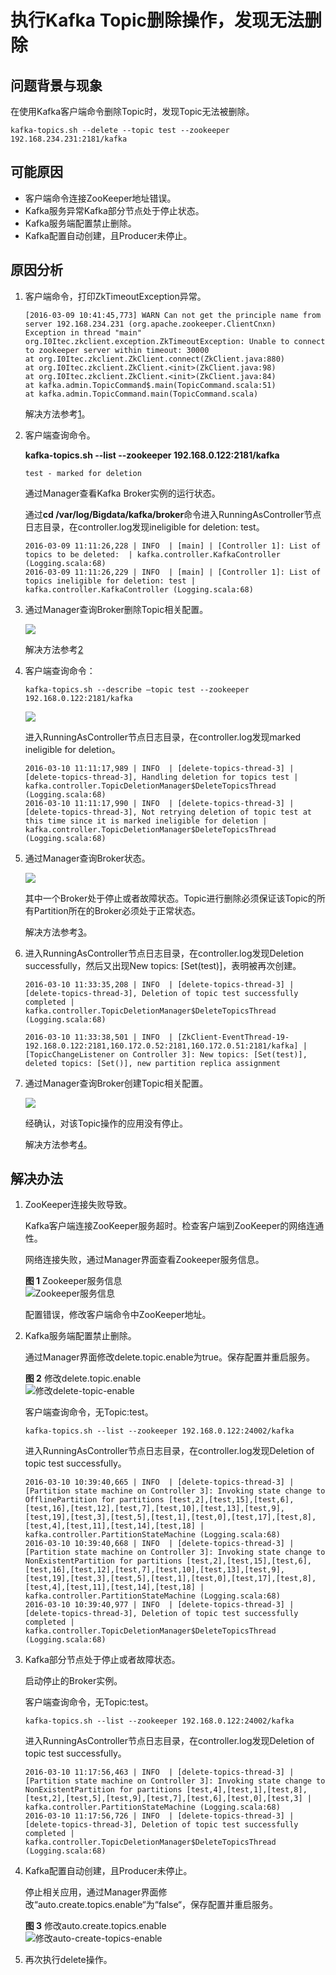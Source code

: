# 执行Kafka Topic删除操作，发现无法删除<a name="mrs_03_0108"></a>

## 问题背景与现象<a name="zh-cn_topic_0167276065_s5d135719deec4560b99adb07a0aa6416"></a>

在使用Kafka客户端命令删除Topic时，发现Topic无法被删除。

```
kafka-topics.sh --delete --topic test --zookeeper 192.168.234.231:2181/kafka
```

## 可能原因<a name="zh-cn_topic_0167276065_s8efdc02bbb1a42cba8fa3e43e2e68817"></a>

-   客户端命令连接ZooKeeper地址错误。
-   Kafka服务异常Kafka部分节点处于停止状态。
-   Kafka服务端配置禁止删除。
-   Kafka配置自动创建，且Producer未停止。

## 原因分析<a name="zh-cn_topic_0167276065_sbd00dc84aeac496f992e568196e9a879"></a>

1.  客户端命令，打印ZkTimeoutException异常。

    ```
    [2016-03-09 10:41:45,773] WARN Can not get the principle name from server 192.168.234.231 (org.apache.zookeeper.ClientCnxn)
    Exception in thread "main" org.I0Itec.zkclient.exception.ZkTimeoutException: Unable to connect to zookeeper server within timeout: 30000
    at org.I0Itec.zkclient.ZkClient.connect(ZkClient.java:880)
    at org.I0Itec.zkclient.ZkClient.<init>(ZkClient.java:98)
    at org.I0Itec.zkclient.ZkClient.<init>(ZkClient.java:84)
    at kafka.admin.TopicCommand$.main(TopicCommand.scala:51)
    at kafka.admin.TopicCommand.main(TopicCommand.scala)
    ```

    解决方法参考[1](#zh-cn_topic_0167276065_l65c91bf38d6d492a90463cbb43bacfcd)。

2.  客户端查询命令。

    **kafka-topics.sh --list --zookeeper 192.168.0.122:2181/kafka**

    ```
    test - marked for deletion
    ```

    通过Manager查看Kafka Broker实例的运行状态。

    通过**cd /var/log/Bigdata/kafka/broker**命令进入RunningAsController节点日志目录，在controller.log发现ineligible for deletion: test。

    ```
    2016-03-09 11:11:26,228 | INFO  | [main] | [Controller 1]: List of topics to be deleted:  | kafka.controller.KafkaController (Logging.scala:68)
    2016-03-09 11:11:26,229 | INFO  | [main] | [Controller 1]: List of topics ineligible for deletion: test | kafka.controller.KafkaController (Logging.scala:68)
    ```

3.  通过Manager查询Broker删除Topic相关配置。

    ![](figures/zh-cn_image_0264281849.png)

    解决方法参考[2](#zh-cn_topic_0167276065_l7c46dca880334a5ba2048ae22c3bf1b5)

4.  客户端查询命令：

    ```
    kafka-topics.sh --describe –topic test --zookeeper 192.168.0.122:2181/kafka
    ```

    ![](figures/zh-cn_image_0264281674.png)

    进入RunningAsController节点日志目录，在controller.log发现marked ineligible for deletion。

    ```
    2016-03-10 11:11:17,989 | INFO  | [delete-topics-thread-3] | [delete-topics-thread-3], Handling deletion for topics test | kafka.controller.TopicDeletionManager$DeleteTopicsThread (Logging.scala:68)
    2016-03-10 11:11:17,990 | INFO  | [delete-topics-thread-3] | [delete-topics-thread-3], Not retrying deletion of topic test at this time since it is marked ineligible for deletion | kafka.controller.TopicDeletionManager$DeleteTopicsThread (Logging.scala:68)
    ```

5.  通过Manager查询Broker状态。

    ![](figures/zh-cn_image_0264281811.png)

    其中一个Broker处于停止或者故障状态。Topic进行删除必须保证该Topic的所有Partition所在的Broker必须处于正常状态。

    解决方法参考[3](#zh-cn_topic_0167276065_l7d84cdcf38cd413ba356be2da4a56c45)。

6.  进入RunningAsController节点日志目录，在controller.log发现Deletion successfully，然后又出现New topics: \[Set\(test\)\]，表明被再次创建。

    ```
    2016-03-10 11:33:35,208 | INFO  | [delete-topics-thread-3] | [delete-topics-thread-3], Deletion of topic test successfully completed | kafka.controller.TopicDeletionManager$DeleteTopicsThread (Logging.scala:68)
    
    2016-03-10 11:33:38,501 | INFO  | [ZkClient-EventThread-19-192.168.0.122:2181,160.172.0.52:2181,160.172.0.51:2181/kafka] | [TopicChangeListener on Controller 3]: New topics: [Set(test)], deleted topics: [Set()], new partition replica assignment
    ```

7.  通过Manager查询Broker创建Topic相关配置。

    ![](figures/zh-cn_image_0264281648.png)

    经确认，对该Topic操作的应用没有停止。

    解决方法参考[4](#zh-cn_topic_0167276065_l68e7efb1c2484868a119c751bf10796b)。


## 解决办法<a name="zh-cn_topic_0167276065_scb957f8902054ebda5df5f2959778917"></a>

1.  <a name="zh-cn_topic_0167276065_l65c91bf38d6d492a90463cbb43bacfcd"></a>ZooKeeper连接失败导致。

    Kafka客户端连接ZooKeeper服务超时。检查客户端到ZooKeeper的网络连通性。

    网络连接失败，通过Manager界面查看Zookeeper服务信息。

    **图 1**  Zookeeper服务信息<a name="zh-cn_topic_0167276065_fig16502026183014"></a>  
    ![](figures/Zookeeper服务信息.png "Zookeeper服务信息")

    配置错误，修改客户端命令中ZooKeeper地址。

2.  <a name="zh-cn_topic_0167276065_l7c46dca880334a5ba2048ae22c3bf1b5"></a>Kafka服务端配置禁止删除。

    通过Manager界面修改delete.topic.enable为true。保存配置并重启服务。

    **图 2**  修改delete.topic.enable<a name="zh-cn_topic_0167276065_fig635792113219"></a>  
    ![](figures/修改delete-topic-enable.png "修改delete-topic-enable")

    客户端查询命令，无Topic:test。

    ```
    kafka-topics.sh --list --zookeeper 192.168.0.122:24002/kafka
    ```

    进入RunningAsController节点日志目录，在controller.log发现Deletion of topic test successfully。

    ```
    2016-03-10 10:39:40,665 | INFO  | [delete-topics-thread-3] | [Partition state machine on Controller 3]: Invoking state change to OfflinePartition for partitions [test,2],[test,15],[test,6],[test,16],[test,12],[test,7],[test,10],[test,13],[test,9],[test,19],[test,3],[test,5],[test,1],[test,0],[test,17],[test,8],[test,4],[test,11],[test,14],[test,18] | kafka.controller.PartitionStateMachine (Logging.scala:68)
    2016-03-10 10:39:40,668 | INFO  | [delete-topics-thread-3] | [Partition state machine on Controller 3]: Invoking state change to NonExistentPartition for partitions [test,2],[test,15],[test,6],[test,16],[test,12],[test,7],[test,10],[test,13],[test,9],[test,19],[test,3],[test,5],[test,1],[test,0],[test,17],[test,8],[test,4],[test,11],[test,14],[test,18] | kafka.controller.PartitionStateMachine (Logging.scala:68)
    2016-03-10 10:39:40,977 | INFO  | [delete-topics-thread-3] | [delete-topics-thread-3], Deletion of topic test successfully completed | kafka.controller.TopicDeletionManager$DeleteTopicsThread (Logging.scala:68)
    
    ```

3.  <a name="zh-cn_topic_0167276065_l7d84cdcf38cd413ba356be2da4a56c45"></a>Kafka部分节点处于停止或者故障状态。

    启动停止的Broker实例。

    客户端查询命令，无Topic:test。

    ```
    kafka-topics.sh --list --zookeeper 192.168.0.122:24002/kafka
    ```

    进入RunningAsController节点日志目录，在controller.log发现Deletion of topic test successfully。

    ```
    2016-03-10 11:17:56,463 | INFO  | [delete-topics-thread-3] | [Partition state machine on Controller 3]: Invoking state change to NonExistentPartition for partitions [test,4],[test,1],[test,8],[test,2],[test,5],[test,9],[test,7],[test,6],[test,0],[test,3] | kafka.controller.PartitionStateMachine (Logging.scala:68)
    2016-03-10 11:17:56,726 | INFO  | [delete-topics-thread-3] | [delete-topics-thread-3], Deletion of topic test successfully completed | kafka.controller.TopicDeletionManager$DeleteTopicsThread (Logging.scala:68)
    
    ```

4.  <a name="zh-cn_topic_0167276065_l68e7efb1c2484868a119c751bf10796b"></a>Kafka配置自动创建，且Producer未停止。

    停止相关应用，通过Manager界面修改“auto.create.topics.enable“为“false“，保存配置并重启服务。

    **图 3**  修改auto.create.topics.enable<a name="zh-cn_topic_0167276065_fig17777193203317"></a>  
    ![](figures/修改auto-create-topics-enable.png "修改auto-create-topics-enable")

5.  再次执行delete操作。

